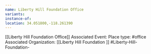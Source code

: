 ```yaml
---
name: Liberty Hill Foundation Office
variants: 
instance-of: 
location: 34.051800,-118.261390
---
```

[[Liberty Hill Foundation Office]]
Associated Event: 
Place type: #office
Associated Organization: 
[[Liberty Hill Foundation ]]
#Liberty-Hill-Foundation-